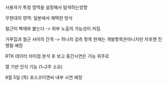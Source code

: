 사용자가 특정 영역을 설정해서 탐색하는방향

무한대의 영역: 일본에서 채택한 방식  

철근이 벽채와 붙는다 -> 외부 노출의 가능성이 커짐.

거푸집과 철근 사이의 간격 -> 하나의 검측 항목 
현재는 개발항목은아니지만 차후엔 진행될 예정


RTK 데이터 차이점 분석 후 보고 
중간시연은 기능 위주로 

열 기반 인식 기능 (1~2주 소요)

9월 5일 (목) 포스코이앤씨 내부 시연 예정
